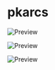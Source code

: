 # pkarcs

![Preview](https://github.com/TumeniNodes/pkarcs/blob/master/pkarcs/screenshot.png)

![Preview](https://github.com/TumeniNodes/pkarcs//blob/master/pkarcs_doors/screenshot.png)

![Preview](https://github.com/TumeniNodes/pkarcs/blob/master//pkarcs_doors3/screenshot.png)
